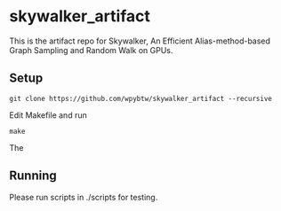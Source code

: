 # skywalker_artifact

This is the artifact repo for Skywalker, An Efficient Alias-method-based Graph Sampling and Random Walk on GPUs.

## Setup
```
git clone https://github.com/wpybtw/skywalker_artifact --recursive
```

Edit Makefile and run 
```
make
```

The  

## Running
Please run scripts in ./scripts for testing.